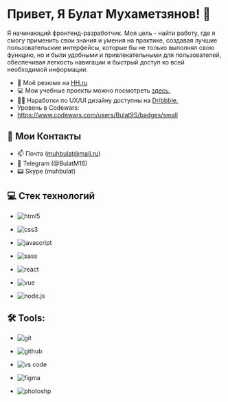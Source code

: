 
# Привет, Я Булат Мухаметзянов! 👋

Я начинающий фронтенд-разработчик. Моя цель - найти работу, где я смогу применить свои знания и умения на практике, создавая лучшие пользовательские интерфейсы, которые бы не только выполнял свою функцию, но и были удобными и привлекательными для пользователей, обеспечивая легкость навигации и быстрый доступ ко всей необходимой информации.


- 🤝 Моё резюме на [HH.ru](https://kazan.hh.ru/resume/b30a0495ff06c215bf0039ed1f326152794d73)
- 💻 Мои учебные проекты можно посмотреть [здесь.](https://github.com/BBuullaatt)
- 👨‍💻 Наработки по UX/UI дизайну доступны на [Dribbble.]([https://dribbble.com/BulatMukhametzyanov/drafts](https://dribbble.com/BulatMukhametzyanov))
- Уровень в Codewars:
- https://www.codewars.com/users/Bulat9S/badges/small 


## 🔗 Мои Контакты
- 📫 Почта (muhbulat@mail.ru)
- 📲 Telegram (@BulatM16)
- 📟 Skype (muhbulat)


## 💻 Стек технологий
- ![html5](https://img.shields.io/badge/html-E34F26.svg?&style=for-the-badge&logo=html5&logoColor=fff)

- ![css3](https://img.shields.io/badge/css-1572B6.svg?&style=for-the-badge&logo=css3&logoColor=fff)

- ![javascript](https://img.shields.io/badge/javascript-F7DF1E.svg?&style=for-the-badge&logo=javascript&logoColor=fff)

- ![sass](https://img.shields.io/badge/sass-CF649A.svg?&style=for-the-badge&logo=sass&logoColor=fff)

- ![react](https://img.shields.io/badge/react-61DAFB.svg?&style=for-the-badge&logo=react&logoColor=fff)

- ![vue](https://img.shields.io/badge/VUE-%23088142?style=for-the-badge&logo=vue.js)

- ![node.js](https://img.shields.io/badge/node.js-90C53F.svg?&style=for-the-badge&logo=node.js&logoColor=fff)


## 🛠 Tools:
- ![git](https://img.shields.io/badge/git-F05033.svg?&style=for-the-badge&logo=git&logoColor=fff)

- ![github](https://img.shields.io/badge/github-000.svg?&style=for-the-badge&logo=github&logoColor=fff)

- ![vs code](https://img.shields.io/badge/vscode-007ACC.svg?&style=for-the-badge&logo=visual-studio-code&logoColor=fff)

- ![figma](https://img.shields.io/badge/figma-%235B0BB5?style=for-the-badge&logo=figma)

- ![photoshp](https://img.shields.io/badge/photoshop-31A8FF.svg?&style=for-the-badge&logo=adobe-photoshop&logoColor=fff)



